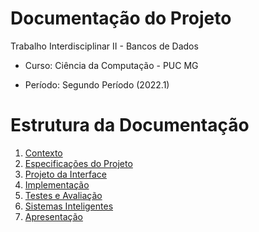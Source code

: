 # Documentação do Projeto


Trabalho Interdisciplinar II - Bancos de Dados 

- Curso: Ciência da Computação - PUC MG

- Período: Segundo Período (2022.1) 


# Estrutura da Documentação

1. [Contexto](Contexto.md)
2. [Especificações do Projeto](Especificacao.md)
3. [Projeto da Interface](Interface.md)
4. [Implementação](Implementação.md)
5. [Testes e Avaliação](Testes.md)
6. [Sistemas Inteligentes](SistemasInteligentes.md)
7. [Apresentação](Apresentação.md)



